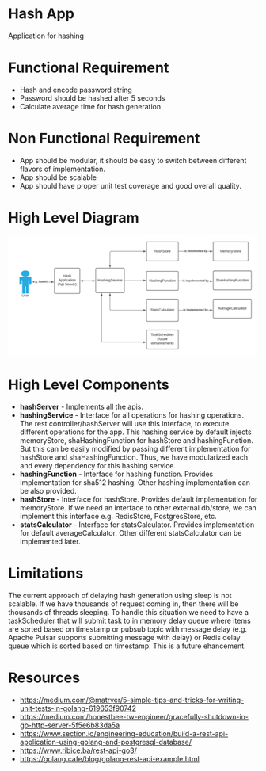 # Hash App
Application for hashing

# Functional Requirement
- Hash and encode password string
- Password should be hashed after 5 seconds
- Calculate average time for hash generation

# Non Functional Requirement
- App should be modular, it should be easy to switch between different flavors of implementation.
- App should be scalable
- App should have proper unit test coverage and good overall quality.

# High Level Diagram
![](high_level_diagram.png)

# High Level Components
- **hashServer** - Implements all the apis.
- **hashingService** - Interface for all operations for hashing operations.
  The rest controller/hashServer will use this interface,
  to execute different operations for the app. This hashing service
  by default injects memoryStore, shaHashingFunction for hashStore
  and hashingFunction. But this can be easily modified by passing
  different implementation for hashStore and shaHashingFunction. Thus,
  we have modularized each and every dependency for this hashing service.
- **hashingFunction** - Interface for hashing function. Provides implementation for
  sha512 hashing. Other hashing implementation can be also provided.
- **hashStore** - Interface for hashStore. Provides default implementation
  for memoryStore. If we need an interface to other external db/store,
  we can implement this interface e.g. RedisStore, PostgresStore, etc.
- **statsCalculator** - Interface for statsCalculator.
  Provides implementation for default averageCalculator.
  Other different statsCalculator can be implemented later.

# Limitations
The current approach of delaying hash generation using sleep is not scalable. If we have thousands of
request coming in, then there will be thousands of threads sleeping. To handle this situation we need to have
a taskScheduler that will submit task to in memory delay queue where items are sorted based on timestamp 
or pubsub topic with message delay (e.g. Apache Pulsar supports submitting message with
delay) or Redis delay queue which is sorted based on timestamp. This is a future ehancement.

# Resources

- https://medium.com/@matryer/5-simple-tips-and-tricks-for-writing-unit-tests-in-golang-619653f90742
- https://medium.com/honestbee-tw-engineer/gracefully-shutdown-in-go-http-server-5f5e6b83da5a
- https://www.section.io/engineering-education/build-a-rest-api-application-using-golang-and-postgresql-database/
- https://www.ribice.ba/rest-api-go3/
- https://golang.cafe/blog/golang-rest-api-example.html
